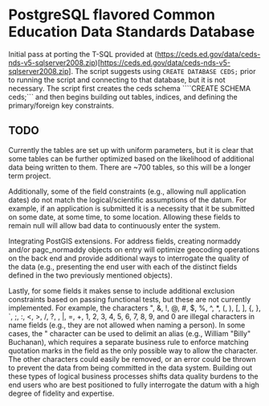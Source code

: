 # PostgreSQL flavored Common Education Data Standards Database
Initial pass at porting the T-SQL provided at (https://ceds.ed.gov/data/ceds-nds-v5-sqlserver2008.zip)[https://ceds.ed.gov/data/ceds-nds-v5-sqlserver2008.zip].  The script suggests using ```CREATE DATABASE CEDS;``` prior to running the script and connecting to that database, but it is not necessary.  The script first creates the ceds schema ````CREATE SCHEMA ceds;``` and then begins building out tables, indices, and defining the primary/foreign key constraints.  


## TODO
Currently the tables are set up with uniform parameters, but it is clear that some tables can be further optimized based on the likelihood of additional data being written to them.  There are ~700 tables, so this will be a longer term project.  

Additionally, some of the field constraints (e.g., allowing null application dates) do not match the logical/scientific assumptions of the datum.  For example, if an application is submitted it is a necessity that it be submitted on some date, at some time, to some location.  Allowing these fields to remain null will allow bad data to continuously enter the system.

Integrating PostGIS extensions.  For address fields, creating normaddy and/or pagc_normaddy objects on entry will optimize geocoding operations on the back end and provide additional ways to interrogate the quality of the data (e.g., presenting the end user with each of the distinct fields defined in the two previously mentioned objects).

Lastly, for some fields it makes sense to include additional exclusion constraints based on passing functional tests, but these are not currently implemented.  For example, the characters ", &, !, @, #, $, %, ^, *, (, ), [, ], {, }, `, ;, :, <, >, /, ?, \, |, =, +, 1, 2, 3, 4, 5, 6, 7, 8, 9, and 0 are illegal characters in name fields (e.g., they are not allowed when naming a person).  In some cases, the " character can be used to delimit an alias (e.g., William "Billy" Buchanan), which requires a separate business rule to enforce matching quotation marks in the field as the only possible way to allow the character.  The other characters could easily be removed, or an error could be thrown to prevent the data from being committed in the data system.  Building out these types of logical business processes shifts data quality burdens to the end users who are best positioned to fully interrogate the datum with a high degree of fidelity and expertise.   


